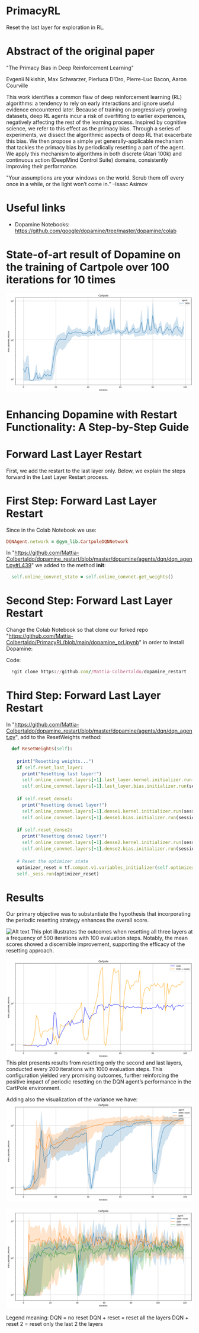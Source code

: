 # PrimacyRL
Reset the last layer for exploration in RL.

# Abstract of the original paper
"The Primacy Bias in Deep Reinforcement Learning"

Evgenii Nikishin, Max Schwarzer, Pierluca D’Oro, Pierre-Luc Bacon, Aaron Courville

This work identifies a common flaw of deep reinforcement learning (RL) algorithms: a tendency
to rely on early interactions and ignore useful evidence encountered later. Because of training on
progressively growing datasets, deep RL agents
incur a risk of overfitting to earlier experiences,
negatively affecting the rest of the learning process. Inspired by cognitive science, we refer to
this effect as the primacy bias. Through a series
of experiments, we dissect the algorithmic aspects
of deep RL that exacerbate this bias. We then propose a simple yet generally-applicable mechanism
that tackles the primacy bias by periodically resetting a part of the agent. We apply this mechanism
to algorithms in both discrete (Atari 100k) and
continuous action (DeepMind Control Suite) domains, consistently improving their performance.

"Your assumptions are your windows on the world. Scrub
them off every once in a while, or the light won’t come in.”
–Isaac Asimov

# Useful links
* Dopamine Notebooks: https://github.com/google/dopamine/tree/master/dopamine/colab

# State-of-art result of Dopamine on the training of Cartpole over 100 iterations for 10 times
![Alt text](https://github.com/Mattia-Colbertaldo/PrimacyRL/blob/main/demo.png)

# Enhancing Dopamine with Restart Functionality: A Step-by-Step Guide
# Forward Last Layer Restart
First, we add the restart to the last layer only. Below, we explain the steps forward in the Last Layer Restart process.
# First Step: Forward Last Layer Restart
Since in the Colab Notebook we use:
```ruby
DQNAgent.network = @gym_lib.CartpoleDQNNetwork
```
In "https://github.com/Mattia-Colbertaldo/dopamine_restart/blob/master/dopamine/agents/dqn/dqn_agent.py#L439" we added to the method __init__:
```ruby
  self.online_convnet_state = self.online_convnet.get_weights()
```
        
# Second Step: Forward Last Layer Restart    
Change the Colab Notebook so that clone our forked repo "https://github.com/Mattia-Colbertaldo/PrimacyRL/blob/main/dopamine_prl.ipynb" in order to Install Dopamine:

Code:
```ruby
  !git clone https://github.com//Mattia-Colbertaldo/dopamine_restart
```


# Third Step: Forward Last Layer Restart
In "https://github.com/Mattia-Colbertaldo/dopamine_restart/blob/master/dopamine/agents/dqn/dqn_agent.py", add to the ResetWeights method:

```ruby
  def ResetWeights(self):

    print("Resetting weights...")
    if self.reset_last_layer:
      print("Resetting last layer!")
      self.online_convnet.layers[-1].last_layer.kernel.initializer.run(session=self._sess)
      self.online_convnet.layers[-1].last_layer.bias.initializer.run(session=self._sess)

    if self.reset_dense1:
      print("Resetting dense1 layer!")
      self.online_convnet.layers[-1].dense1.kernel.initializer.run(session=self._sess)
      self.online_convnet.layers[-1].dense1.bias.initializer.run(session=self._sess)

    if self.reset_dense2:
      print("Resetting dense2 layer!")
      self.online_convnet.layers[-1].dense2.kernel.initializer.run(session=self._sess)
      self.online_convnet.layers[-1].dense2.bias.initializer.run(session=self._sess)

    # Reset the optimizer state
    optimizer_reset = tf.compat.v1.variables_initializer(self.optimizer_state)
    self._sess.run(optimizer_reset)
```

# Results
 Our primary objective was to substantiate the hypothesis that incorporating
the periodic resetting strategy enhances the overall score. 

![Alt text]((https://github.com/Mattia-Colbertaldo/PrimacyRL/blob/main/plot_2_both.png))
This plot illustrates the outcomes when resetting all three layers
at a frequency of 500 iterations with 100 evaluation steps. Notably, the mean scores showed a discernible improvement,
supporting the efficacy of the resetting approach. 


![Alt text](https://github.com/Mattia-Colbertaldo/PrimacyRL/blob/main/plot_3_both.png)
This plot presents results from resetting only the second
and last layers, conducted every 200 iterations with 1000 evaluation steps. This configuration yielded very promising
outcomes, further reinforcing the positive impact of periodic resetting on the DQN agent’s performance in the CartPole
environment.

Adding also the visualization of the variance we have:
![Alt text](https://github.com/Mattia-Colbertaldo/PrimacyRL/blob/main/mixed_plot_01.png)

![Alt text](https://github.com/Mattia-Colbertaldo/PrimacyRL/blob/main/mixed_plot_3.png)

Legend meaning:
DQN = no reset
DQN + reset = reset all the layers
DQN + reset 2 = reset only the last 2 the layers

